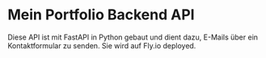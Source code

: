 # Mein Portfolio Backend API
Diese API ist mit FastAPI in Python gebaut und dient dazu, E-Mails über ein Kontaktformular zu senden. Sie wird auf Fly.io deployed.
